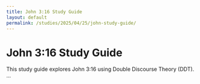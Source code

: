```yaml
---
title: John 3:16 Study Guide
layout: default
permalink: /studies/2025/04/25/john-study-guide/
---
```

# John 3:16 Study Guide

This study guide explores John 3:16 using Double Discourse Theory (DDT).
...